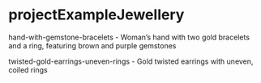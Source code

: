 # projectExampleJewellery

hand-with-gemstone-bracelets - Woman’s hand with two gold bracelets and a ring, featuring brown and purple gemstones

twisted-gold-earrings-uneven-rings - Gold twisted earrings with uneven, coiled rings
